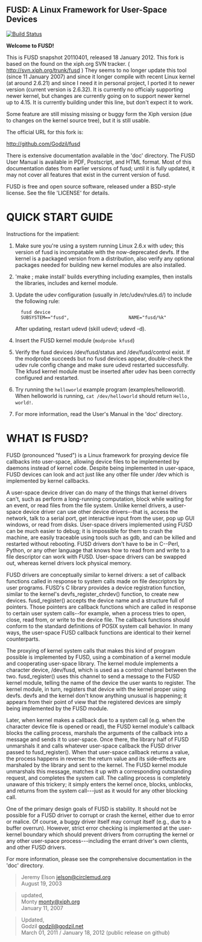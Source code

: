 
FUSD: A Linux Framework for User-Space Devices
----------------------------------------------

[![Build Status](https://travis-ci.org/Godzil/fusd.svg?branch=master)](https://travis-ci.org/Godzil/fusd)

**Welcome to FUSD!**

This is FUSD snapshot 20110401, released 18 January 2012. This fork is based
on the found on the xiph.org SVN tracker. ( http://svn.xiph.org/trunk/fusd ) 
They seems to no longer update this tool (since 11 January 2007) and since it
longer compile with recent Linux kernel (at around 2.6.21) and since I need
it in personal project, I ported it to newer version (current version is 2.6.32).
It is currently no officialy supporting newer kernel, but changes are currently 
going on to support newer kernel up to 4.15. It is currently building under this
line, but don't expect it to work.
 

Some feature are still missing missing or buggy form the Xiph version (due to
changes on the kernel source tree), but it is still usable.

The official URL for this fork is:

http://github.com/Godzil/fusd

There is extensive documentation available in the 'doc' directory.
The FUSD User Manual is available in PDF, Postscript, and HTML format.
Most of this documentation dates from earlier versions of fusd; until
it is fully updated, it may not cover all features that exist in the
current version of fusd.

FUSD is free and open source software, released under a BSD-style
license. See the file 'LICENSE' for details.


QUICK START GUIDE
=================

Instructions for the impatient:

1. Make sure you're using a system running Linux 2.6.x with udev; this
version of fusd is incompatable with the now-deprecated devfs. If the
kernel is a packaged version from a distribution, also verify any
optional packages needed for building new kernel modules are also
installed.

2. 'make ; make install' builds everything including examples, then
installs the libraries, includes and kernel module.

3. Update the udev configuration (usually in /etc/udev/rules.d/) to
include the following rule:

         fusd device
         SUBSYSTEM=="fusd",                      NAME="fusd/%k"

    After updating, restart udevd (skill udevd; udevd -d).

4. Insert the FUSD kernel module (`modprobe kfusd`)

5. Verify the fusd devices /dev/fusd/status and /dev/fusd/control
exist. If the modprobe succeeds but no fusd devices appear,
double-check the udev rule config change and make sure udevd restarted
successfully. The kfusd kernel module must be inserted after udev has
been correctly configured and restarted.

6. Try running the `helloworld` example program (examples/helloworld).
When helloworld is running, `cat /dev/helloworld` should return
`Hello, world!`.

7. For more information, read the User's Manual in the 'doc' directory.

WHAT IS FUSD?
=============

FUSD (pronounced "fused") is a Linux framework for proxying device
file callbacks into user-space, allowing device files to be
implemented by daemons instead of kernel code. Despite being
implemented in user-space, FUSD devices can look and act just like any
other file under /dev which is implemented by kernel callbacks.

A user-space device driver can do many of the things that kernel
drivers can't, such as perform a long-running computation, block while
waiting for an event, or read files from the file system. Unlike
kernel drivers, a user-space device driver can use other device
drivers--that is, access the network, talk to a serial port, get
interactive input from the user, pop up GUI windows, or read from
disks. User-space drivers implemented using FUSD can be much easier to
debug; it is impossible for them to crash the machine, are easily
traceable using tools such as gdb, and can be killed and restarted
without rebooting. FUSD drivers don't have to be in C--Perl, Python,
or any other language that knows how to read from and write to a file
descriptor can work with FUSD. User-space drivers can be swapped out,
whereas kernel drivers lock physical memory.

FUSD drivers are conceptually similar to kernel drivers: a set of
callback functions called in response to system calls made on file
descriptors by user programs. FUSD's C library provides a device
registration function, similar to the kernel's devfs_register_chrdev()
function, to create new devices. fusd_register() accepts the device
name and a structure full of pointers. Those pointers are callback
functions which are called in response to certain user system
calls--for example, when a process tries to open, close, read from, or
write to the device file. The callback functions should conform to
the standard definitions of POSIX system call behavior. In many ways,
the user-space FUSD callback functions are identical to their kernel
counterparts.

The proxying of kernel system calls that makes this kind of program
possible is implemented by FUSD, using a combination of a kernel
module and cooperating user-space library. The kernel module
implements a character device, /dev/fusd, which is used as a control
channel between the two. fusd_register() uses this channel to send a
message to the FUSD kernel module, telling the name of the device the
user wants to register. The kernel module, in turn, registers that
device with the kernel proper using devfs. devfs and the kernel don't
know anything unusual is happening; it appears from their point of
view that the registered devices are simply being implemented by the
FUSD module.

Later, when kernel makes a callback due to a system call (e.g. when
the character device file is opened or read), the FUSD kernel module's
callback blocks the calling process, marshals the arguments of the
callback into a message and sends it to user-space. Once there, the
library half of FUSD unmarshals it and calls whatever user-space
callback the FUSD driver passed to fusd_register(). When that
user-space callback returns a value, the process happens in reverse:
the return value and its side-effects are marshaled by the library
and sent to the kernel. The FUSD kernel module unmarshals this
message, matches it up with a corresponding outstanding request, and
completes the system call. The calling process is completely unaware
of this trickery; it simply enters the kernel once, blocks, unblocks,
and returns from the system call---just as it would for any other
blocking call.

One of the primary design goals of FUSD is stability. It should
not be possible for a FUSD driver to corrupt or crash the kernel,
either due to error or malice. Of course, a buggy driver itself may
corrupt itself (e.g., due to a buffer overrun). However, strict error
checking is implemented at the user-kernel boundary which should
prevent drivers from corrupting the kernel or any other user-space
process---including the errant driver's own clients, and other FUSD
drivers.

For more information, please see the comprehensive documentation in
the 'doc' directory.
 
> Jeremy Elson <jelson@circlemud.org>                              <br>
> August 19, 2003                                                  <br>

> updated,<br>
> Monty <monty@xiph.org>                                           <br>
> January 11, 2007                                                 <br>

> Updated,                                                         <br>
> Godzil <godzil@godzil.net>                                       <br>
> March 01, 2011 / January 18, 2012 (public release on github)
